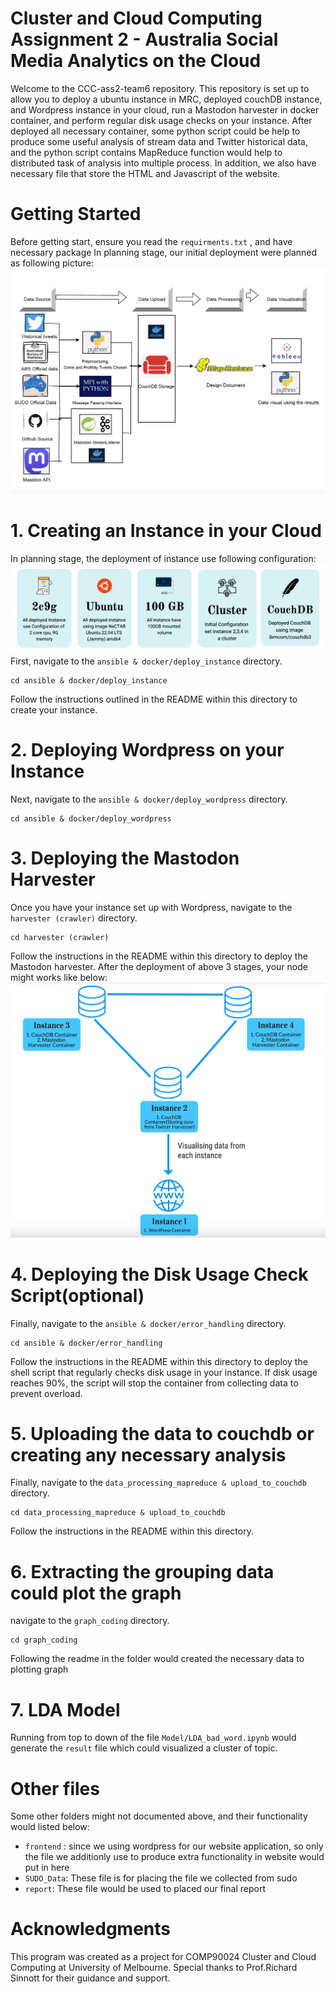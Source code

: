 # Cluster and Cloud Computing Assignment 2 - Australia Social Media Analytics on the Cloud
Welcome to the CCC-ass2-team6 repository. This repository is set up to allow you to deploy a ubuntu instance in MRC, deployed couchDB instance, and Wordpress instance in your cloud, run a Mastodon harvester in docker container, and perform regular disk usage checks on your instance. 
After deployed all necessary container, some python script could be help to produce some useful analysis of stream data and Twitter historical data, and the python script contains MapReduce function would help to distributed task of analysis into multiple process.
In addition, we also have necessary file that store the HTML and Javascript of the website.
# Getting Started
Before getting start, ensure you read the `requirments.txt` , and have necessary package
In planning stage, our initial deployment were planned as following picture:
<img src="Graph/pipeline.png" alt="pipeline" title="System Architecture">
# 1. Creating an Instance in your Cloud
In planning stage, the deployment of instance use following configuration:
<img src="Graph/instance_config.png" alt="deployment config" title="System Architecture">
First, navigate to the `ansible & docker/deploy_instance` directory.
```
cd ansible & docker/deploy_instance
```
Follow the instructions outlined in the README within this directory to create your instance.
# 2. Deploying Wordpress on your Instance
Next, navigate to the `ansible & docker/deploy_wordpress` directory.
```
cd ansible & docker/deploy_wordpress
```
# 3. Deploying the Mastodon Harvester
Once you have your instance set up with Wordpress, navigate to the `harvester (crawler)` directory.
```
cd harvester (crawler)
```
Follow the instructions in the README within this directory to deploy the Mastodon harvester.
After the deployment of above 3 stages, your node might works like below:
<img src="Graph/instance_connect.png" alt="instance connection" title="System Architecture">
# 4. Deploying the Disk Usage Check Script(optional)
Finally, navigate to the `ansible & docker/error_handling` directory.
```
cd ansible & docker/error_handling
```
Follow the instructions in the README within this directory to deploy the shell script that regularly checks disk usage in your instance. If disk usage reaches 90%, the script will stop the container from collecting data to prevent overload.
# 5. Uploading the data to couchdb or creating any necessary analysis
Finally, navigate to the `data_processing_mapreduce & upload_to_couchdb` directory.
```
cd data_processing_mapreduce & upload_to_couchdb
```
Follow the instructions in the README within this directory.
# 6. Extracting the grouping data could plot the graph
navigate to the `graph_coding` directory. 
```
cd graph_coding
```
Following the readme in the folder would created the necessary data to plotting graph
# 7. LDA Model
Running from top to down of the file `Model/LDA_bad_word.ipynb` would generate the `result` file
which could visualized a cluster of topic.
# Other files
Some other folders might not documented above, and their functionality would listed below:
* `frontend` : since we using wordpress for our website application, so only the file we additionly use to produce extra functionality in website would put in here
* `SUDO_Data`: These file is for placing the file we collected from sudo
* `report`: These file would be used to placed our final report
# Acknowledgments
This program was created as a project for COMP90024 Cluster and Cloud Computing at University of Melbourne. Special thanks to Prof.Richard Sinnott for their guidance and support.
